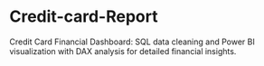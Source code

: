 # Credit-card-Report
Credit Card Financial Dashboard: SQL data cleaning and Power BI visualization with DAX analysis for detailed financial insights.
